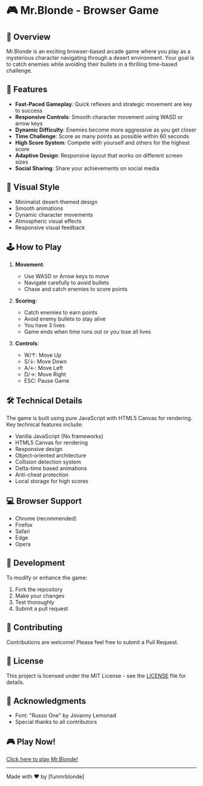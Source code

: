# 🎮 Mr.Blonde - Browser Game

## 🌟 Overview

Mr.Blonde is an exciting browser-based arcade game where you play as a mysterious character navigating through a desert environment. Your goal is to catch enemies while avoiding their bullets in a thrilling time-based challenge.

## 🎯 Features

- **Fast-Paced Gameplay**: Quick reflexes and strategic movement are key to success
- **Responsive Controls**: Smooth character movement using WASD or arrow keys
- **Dynamic Difficulty**: Enemies become more aggressive as you get closer
- **Time Challenge**: Score as many points as possible within 60 seconds
- **High Score System**: Compete with yourself and others for the highest score
- **Adaptive Design**: Responsive layout that works on different screen sizes
- **Social Sharing**: Share your achievements on social media

## 🎨 Visual Style

- Minimalist desert-themed design
- Smooth animations
- Dynamic character movements
- Atmospheric visual effects
- Responsive visual feedback

## 🕹️ How to Play

1. **Movement**:
   - Use WASD or Arrow keys to move
   - Navigate carefully to avoid bullets
   - Chase and catch enemies to score points

2. **Scoring**:
   - Catch enemies to earn points
   - Avoid enemy bullets to stay alive
   - You have 3 lives
   - Game ends when time runs out or you lose all lives

3. **Controls**:
   - W/↑: Move Up
   - S/↓: Move Down
   - A/←: Move Left
   - D/→: Move Right
   - ESC: Pause Game

## 🛠️ Technical Details

The game is built using pure JavaScript with HTML5 Canvas for rendering. Key technical features include:

- Vanilla JavaScript (No frameworks)
- HTML5 Canvas for rendering
- Responsive design
- Object-oriented architecture
- Collision detection system
- Delta-time based animations
- Anti-cheat protection
- Local storage for high scores


## 💻 Browser Support

- Chrome (recommended)
- Firefox
- Safari
- Edge
- Opera

## 🔧 Development

To modify or enhance the game:

1. Fork the repository
2. Make your changes
3. Test thoroughly
4. Submit a pull request

## 🤝 Contributing

Contributions are welcome! Please feel free to submit a Pull Request.

## 📝 License

This project is licensed under the MIT License - see the [LICENSE](LICENSE) file for details.

## 👏 Acknowledgments

- Font: "Russo One" by Jovanny Lemonad
- Special thanks to all contributors

## 🎮 Play Now!

[Click here to play Mr.Blonde!](https://funmrblonde.github.io/)

---
Made with ❤️ by [funmrblonde] 